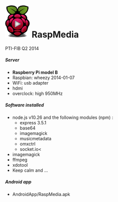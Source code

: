 <h1><img src="/serverCode/web/smalllogo.png" width="78.75" height="104.3" />  RaspMedia </h1>

PTI-FIB Q2 2014

<h5>Server</h5>
<ul>
    <li>
        <strong>Raspberry Pi model B</strong><br>
    </li>
    <li>Raspbian: wheezy 2014-01-07</li>
    <li>WiFi: usb adapter</li>
    <li>hdmi</li>
    <li>overclock: high 950MHz</li>
</ul>

<h5>Software installed</h5>
<ul>
    <li>node.js v10.26 and the following modules (npm) :
        <ul>
            <li>express 3.5.1</li>
            <li>base64</li>
            <li>imagemagick</li>
            <li>musicmetadata</li>
            <li>omxctrl</li>
            <li>socket.io<</li>
        </ul>
    </li>
    <li>imagemagick</li>
    <li>ffmpeg</li>
    <li>xdotool</li>
    <li>Keep calm and ...</li>
</ul>
  
<h5>Android app</h5>
<ul>
    <li>AndroidApp/RaspMedia.apk</li>
</ul>
